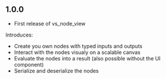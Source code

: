 ## 1.0.0

* First release of vs_node_view

Introduces:
* Create you own nodes with typed inputs and outputs
* Interact with the nodes visualy on a scalable canvas
* Evaluate the nodes into a result (also possible without the UI component)
* Serialize and deserialize the nodes
